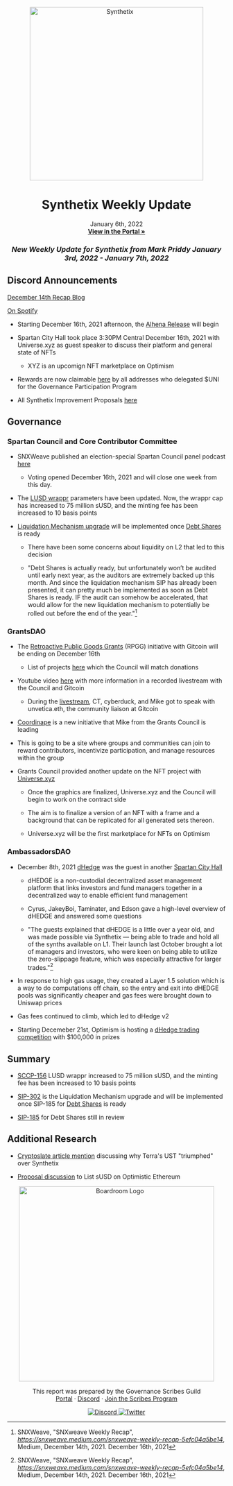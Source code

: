 
<p align="center">
  <a href="http://app.boardroom.info/BanklessDAO">
    <img src="https://miro.medium.com/max/1400/1*V3K-Uu2va_r9p7O2p_FzMw.png" alt="Synthetix" width="400" />
  </a>
  <h1 align="center">Synthetix Weekly Update</h1>
  <p align="center">
    January 6th, 2022
  <br />
  <a href="http://app.boardroom.info/BanklessDAO"><strong>View in the Portal »</strong></a>
  <br />
  </p>
</p>

### <p align="center"> *New Weekly Update for Synthetix from Mark Priddy January 3rd, 2022 - January 7th, 2022*

## Discord Announcements
	
[December 14th Recap Blog](https://snxweave.medium.com/snxweave-weekly-recap-53f3d05f5830)

[On Spotify](https://open.spotify.com/episode/2Xaikv3JAf75WTEkBYkBuO)

- Starting December 16th, 2021 afternoon, the [Alhena Release](https://blog.synthetix.io/the-alhena-release/) will begin

- Spartan City Hall took place 3:30PM Central December 16th, 2021 with Universe.xyz as guest speaker to discuss their platform and general state of NFTs
  - XYZ is an upcomign NFT marketplace on Optimism

- Rewards are now claimable [here](https://synthetixembassy.io/gpp) by all addresses who delegated $UNI for the Governance Participation Program
	
- All Synthetix Improvement Proposals [here](https://sips.synthetix.io/all-sip/)
	
## Governance

### Spartan Council and Core Contributor Committee
	
- SNXWeave published an election-special Spartan Council panel podcast [here](https://anchor.fm/snxweave/episodes/Spartan-Council-Panel---December-Election-Special-e1bm38g)
  - Voting opened December 16th, 2021 and will close one week from this day.

- The [LUSD wrappr](https://sips.synthetix.io/sccp/sccp-156/) parameters have been updated. Now, the wrappr cap has increased to 75 million sUSD, and the minting fee has been increased to 10 basis points 
	
- [Liquidation Mechanism upgrade](https://sips.synthetix.io/sips/sip-302/) will be implemented once [Debt Shares](https://sips.synthetix.io/sips/sip-185/) is ready
  
  - There have been some concerns about liquidity on L2 that led to this decision
  
  - "Debt Shares is actually ready, but unfortunately won’t be audited until early next year, as the auditors are extremely backed up this month. And since the liquidation mechanism SIP has already been presented, it can pretty much be implemented as soon as Debt Shares is ready. IF the audit can somehow be accelerated, that would allow for the new liquidation mechanism to potentially be rolled out before the end of the year."[^1]
	
[^1]: SNXWeave, "SNXweave Weekly Recap", *https://snxweave.medium.com/snxweave-weekly-recap-5efc04a5be14*, Medium, December 14th, 2021. December 16th, 2021
	
			
### GrantsDAO

- The [Retroactive Public Goods Grants](https://medium.com/@SynthetixGrants/the-synthetix-grantsdao-retroactive-public-goods-grants-program-629ec299c4d4) (RPGG) initiative with Gitcoin will be ending on December 16th
	
  - List of projects [here](https://gitcoin.co/grants/explorer?page=1&limit=12&me=false&sort_option=weighted_shuffle&collection_id=false&network=mainnet&state=active&profile=false&sub_round_slug=false&collections_page=1&grant_regions=&grant_types=&grant_tags=Synthetix&tenants=&idle=false&featured=true&round_type=false&utm_source=gitcoin&utm_medium=email&utm_campaign=gr12_launch&tab=grants) which the Council will match donations
	
- Youtube video [here](https://www.youtube.com/watch?v=yv88_iWNiBQ&t=3s) with more information in a recorded livestream with the Council and Gitcoin
	
  - During the [livestream](https://www.youtube.com/watch?v=yv88_iWNiBQ&t=3s), CT, cyberduck, and Mike got to speak with unvetica.eth, the community liaison at Gitcoin
	
-  [Coordinape](https://coordinape.com/) is a new initiative that Mike from the Grants Council is leading
	
  - This is going to be a site where groups and communities can join to reward contributors, incentivize participation, and manage resources within the group
	
- Grants Council provided another update on the NFT project with [Universe.xyz](https://universe.xyz/) 

  - Once the graphics are finalized, Universe.xyz and the Council will begin to work on the contract side
	
  - The aim is to finalize a version of an NFT with a frame and a background that can be replicated for all generated sets thereon.

  - Universe.xyz will be the first marketplace for NFTs on Optimism
	
### AmbassadorsDAO

- December 8th, 2021 [dHedge](https://www.dhedge.org/) was the guest in another [Spartan City Hall](https://anchor.fm/synthetix/episodes/SD040---Spartan-City-Hall-5---dHEDGE-e1bdkn0)
  - dHEDGE is a non-custodial decentralized asset management platform that links investors and fund managers together in a decentralized way to enable efficient fund management
	
  - Cyrus, JakeyBoi, Taminater, and Edson gave a high-level overview of dHEDGE and answered some questions
	
  - "The guests explained that dHEDGE is a little over a year old, and was made possible via Synthetix — being able to trade and hold all of the synths available on L1. Their launch last October brought a lot of managers and investors, who were keen on being able to utilize the zero-slippage feature, which was especially attractive for larger trades."[^2]
	
[^2]: SNXWeave, "SNXweave Weekly Recap", *https://snxweave.medium.com/snxweave-weekly-recap-5efc04a5be14*, Medium, December 14th, 2021. December 16th, 2021	

  - In response to high gas usage, they created a Layer 1.5 solution which is a way to do computations off chain, so the entry and exit into dHEDGE pools was significantly cheaper and gas fees were brought down to Uniswap prices

  - Gas fees continued to climb, which led to dHedge v2
	
- Starting Decemeber 21st, Optimism is hosting a [dHedge trading competition](https://dhedge.ghost.io/trading-comp/) with $100,000 in prizes


## Summary	

- [SCCP-156](https://sips.synthetix.io/sccp/sccp-156/) LUSD wrappr increased to 75 million sUSD, and the minting fee has been increased to 10 basis points 

- [SIP-302](https://sips.synthetix.io/sips/sip-302/) is the Liquidation Mechanism upgrade and will be implemented once SIP-185 for [Debt Shares](https://sips.synthetix.io/sips/sip-185/) is ready

- [SIP-185](https://sips.synthetix.io/sips/sip-185/) for Debt Shares still in review
 

## Additional Research

-  [Cryptoslate article mention](https://cryptoslate.com/prominent-crypto-investor-speculates-why-terras-stablecoin-ust-triumphed-over-synthetix-susd/) discussing why Terra's UST "triumphed" over Synthetix
	
- [Proposal discussion](https://forum.dforce.network/t/proposal-to-list-susd-on-optimistic-ethereum/730) to List sUSD on Optimistic Ethereum

<p align="center">
  <a href="http://app.boardroom.info/">
    <img src="https://i.ibb.co/PFcchnQ/boardroom.png" alt="Boardroom Logo" width="450" />
  </a>
</p>

<p align="center">
	This report was prepared by the Governance Scribes Guild
  <br />
  <a href="http://boardroom.info/">Portal</a>
  ·
  <a href="https://discord.com/invite/tgrTFg9">Discord</a>
  ·
  <a href="https://boardroom.mirror.xyz/JHrN8nVy_J4C7Xzj37zoyPANg0ZnNszhWy9YOZHC0lM">Join the Scribes Program</a>
</p>

<p align="center">
  <a href="https://discord.gg/CEZ8WfuK8s">
    <img src="https://img.shields.io/badge/Discord-Join-7289da?style=for-the-badge&logo=discord&logoColor=white" alt="Discord" />
  </a>
  <a href="https://twitter.com/boardroom_info">
    <img src="https://img.shields.io/badge/Twitter-Follow-1da1f2?style=for-the-badge&logo=twitter&logoColor=white" alt="Twitter" />
  </a>
</p>
